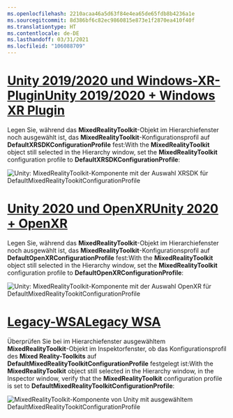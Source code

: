 ```yaml
---
ms.openlocfilehash: 2210acaa46a5d63f84e4ea65de65fdb8b4236a1e
ms.sourcegitcommit: 8d386bf6c82ec9860815e873e1f2870ea410f40f
ms.translationtype: HT
ms.contentlocale: de-DE
ms.lasthandoff: 03/31/2021
ms.locfileid: "106088709"
---
```

# <a name="unity-20192020--windows-xr-plugin"></a>[<span data-ttu-id="b35bc-101">Unity 2019/2020 und Windows-XR-Plugin</span><span class="sxs-lookup"><span data-stu-id="b35bc-101">Unity 2019/2020 + Windows XR Plugin</span></span>](#tab/winxr)

<span data-ttu-id="b35bc-102">Legen Sie, während das **MixedRealityToolkit**-Objekt im Hierarchiefenster noch ausgewählt ist, das **MixedRealityToolkit**-Konfigurationsprofil auf **DefaultXRSDKConfigurationProfile** fest:</span><span class="sxs-lookup"><span data-stu-id="b35bc-102">With the **MixedRealityToolkit** object still selected in the Hierarchy window, set the **MixedRealityToolkit** configuration profile to **DefaultXRSDKConfigurationProfile**:</span></span>

![Unity: MixedRealityToolkit-Komponente mit der Auswahl XRSDK für DefaultMixedRealityTookitConfigurationProfile](../images/mr-learning-base/base-02-section6-step1-3xrsdk.png)

# <a name="unity-2020--openxr"></a>[<span data-ttu-id="b35bc-104">Unity 2020 und OpenXR</span><span class="sxs-lookup"><span data-stu-id="b35bc-104">Unity 2020 + OpenXR</span></span>](#tab/openxr)
<span data-ttu-id="b35bc-105">Legen Sie, während das **MixedRealityToolkit**-Objekt im Hierarchiefenster noch ausgewählt ist, das **MixedRealityToolkit**-Konfigurationsprofil auf **DefaultOpenXRConfigurationProfile** fest:</span><span class="sxs-lookup"><span data-stu-id="b35bc-105">With the **MixedRealityToolkit** object still selected in the Hierarchy window, set the **MixedRealityToolkit** configuration profile to **DefaultOpenXRConfigurationProfile**:</span></span>

![Unity: MixedRealityToolkit-Komponente mit der Auswahl OpenXR für DefaultMixedRealityTookitConfigurationProfile](../images/mr-learning-base/base-02-section6-step1-3openxr.png)

# <a name="legacy-wsa"></a>[<span data-ttu-id="b35bc-107">Legacy-WSA</span><span class="sxs-lookup"><span data-stu-id="b35bc-107">Legacy WSA</span></span>](#tab/wsa)

<span data-ttu-id="b35bc-108">Überprüfen Sie bei im Hierarchiefenster ausgewähltem **MixedRealityToolkit**-Objekt im Inspektorfenster, ob das Konfigurationsprofil des **Mixed Reality-Toolkits** auf **DefaultMixedRealityToolkitConfigurationProfile** festgelegt ist:</span><span class="sxs-lookup"><span data-stu-id="b35bc-108">With the **MixedRealityToolkit** object still selected in the Hierarchy window, in the Inspector window, verify that the **MixedRealityToolkit** configuration profile is set to **DefaultMixedRealityToolkitConfigurationProfile**:</span></span>

![MixedRealityToolkit-Komponente von Unity mit ausgewähltem DefaultMixedRealityTookitConfigurationProfile](../images/mr-learning-base/base-02-section6-step1-3.png)
